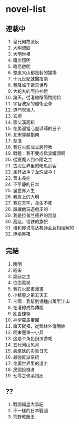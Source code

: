 # novel-list

## 連載中
1. 皇兄何故造反
2. 大明流匪
3. 大明世祖
4. 鐵血殘明
5. 臨高啟明
6. 整座大山都是我的獵場
7. 十九世紀就醫指南
8. 我降临于诸天世界
9. 大蛇丸的阿拉神燈
10. 諸天，從港綜陰陽路開始
11. 宇智波家的體術至尊
12. 道門唸經人
13. 玄德
14. 家父漢高祖
15. 在美漫當心靈導師的日子
16. 北宋穿越指南
17. 犁漢
18. 我在火影成立誇誇教
19.  戰錘：我不要成爲臭罐頭啊
20.  從獵魔人到帝國之主
21.  古龙世界里的吃瓜剑客
22.  圣杯战争？龙珠战争！
23.  晉末長劍
24.  不平静的日常
25.  里世界人生
26.  我肩上的大明
27.  我在天牢，長生不死
28.  誰讓他玩遊戲王的！
29.  我是拉普兰德养的鼠鼠
30.  高达，钢铁的旗帜
31.  谁和你说高达机师会互相理解的
32.  絕境黑夜



## 完結
1. 晚明
2. 紹宋
3. 詭祕之主
4. 位面電梯
5. 我在火影畫漫畫
6. 小精靈之第五天王
7. 三國：我幫劉備種出萬里江山
8. 在港綜成為傳說
9. 亂世棟樑
10. 神聖羅馬帝國
11. 諸天縱橫，從武林外傳開始
12. 明末邊軍一小兵
13. 这是个角色扮演游戏
14. 五代河山风月
15. 疯巫妖的实验日志
16. 最強反派系統
17. 金庸世界里的道士
18. 民國投機者
19. 七零之佛系炮灰


## ??
1. 戰國福星大事記
2. 不一樣的日本戰國
3. 荒野乾飯王
